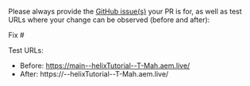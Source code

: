 Please always provide the [GitHub issue(s)](../issues) your PR is for, as well as test URLs where your change can be observed (before and after):

Fix #<gh-issue-id>

Test URLs:
- Before: https://main--helixTutorial--T-Mah.aem.live/
- After: https://<branch>--helixTutorial--T-Mah.aem.live/
